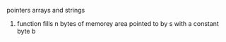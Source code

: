 pointers arrays and strings
1. function fills n bytes of memorey area pointed to by s with a constant byte b
